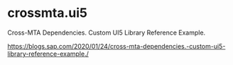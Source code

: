 # crossmta.ui5
Cross-MTA Dependencies. Custom UI5 Library Reference Example.

https://blogs.sap.com/2020/01/24/cross-mta-dependencies.-custom-ui5-library-reference-example./
